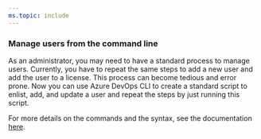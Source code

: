 ```yaml
---
ms.topic: include
---
```


### Manage users from the command line

As an administrator, you may need to have a standard process to manage users. Currently, you have to repeat the same steps to add a new user and add the user to a license. This process can become tedious and error prone. Now you can use Azure DevOps CLI to create a standard script to enlist, add, and update a user and repeat the steps by just running this script. 

For more details on the commands and the syntax, see the documentation [here](https://docs.microsoft.com/cli/azure/ext/azure-devops/devops/user?view=azure-cli-latest).
